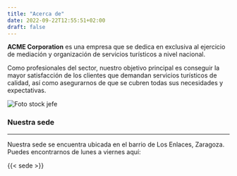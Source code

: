 ```yaml
---
title: "Acerca de"
date: 2022-09-22T12:55:51+02:00
draft: false
---
```


**ACME Corporation** es una empresa que se dedica en exclusiva al ejercicio de mediación y organización de servicios turísticos a nivel nacional.

Como profesionales del sector, nuestro objetivo principal es conseguir la mayor satisfacción de los clientes que demandan servicios turísticos de calidad, así como asegurarnos de que se cubren todas sus necesidades y expectativas.

![Foto stock jefe](https://st2.depositphotos.com/1518767/6900/i/950/depositphotos_69006693-stock-photo-boss-standing-with-arms-crossed.jpg)

### Nuestra sede
---

Nuestra sede se encuentra ubicada en el barrio de Los Enlaces, Zaragoza. Puedes encontrarnos de lunes a viernes aquí:

{{< sede >}}